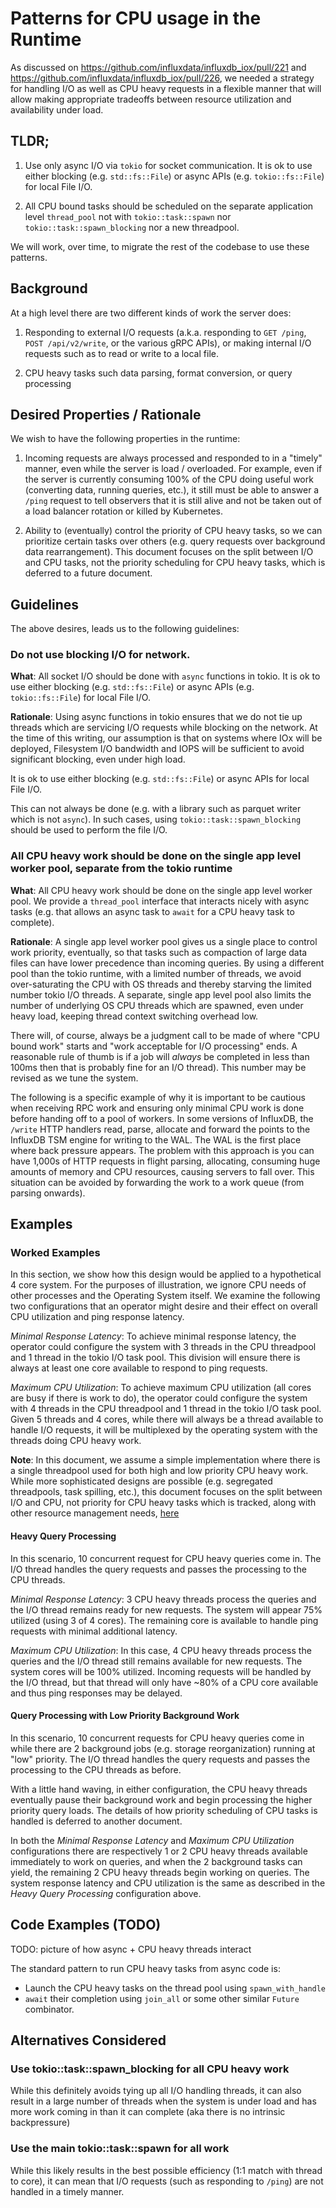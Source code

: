 # Patterns for CPU usage in the Runtime

As discussed on https://github.com/influxdata/influxdb_iox/pull/221 and https://github.com/influxdata/influxdb_iox/pull/226, we needed a strategy for handling I/O as well as CPU heavy requests in a flexible manner that will allow making appropriate tradeoffs between resource utilization and availability under load.

## TLDR;

1. Use only async I/O via `tokio` for socket communication. It is ok to use either blocking (e.g. `std::fs::File`) or async APIs (e.g. `tokio::fs::File`) for local File I/O.

2. All CPU bound tasks should be scheduled on the separate application level `thread_pool` not with `tokio::task::spawn` nor `tokio::task::spawn_blocking` nor a new threadpool.

We will work, over time, to migrate the rest of the codebase to use these patterns.

## Background

At a high level there are two different kinds of work the server does:

1. Responding to external I/O requests (a.k.a. responding to `GET /ping`, `POST /api/v2/write`, or the various gRPC APIs), or making internal I/O requests such as to read or write to a local file.

2. CPU heavy tasks such data parsing, format conversion, or query processing

## Desired Properties / Rationale

We wish to have the following properties in the runtime:

1. Incoming requests are always processed and responded to in a "timely" manner, even while the server is load / overloaded. For example, even if the server is currently consuming 100% of the CPU doing useful work (converting data, running queries, etc.), it still must be able to answer a `/ping` request to tell observers that it is still alive and not be taken out of a load balancer rotation or killed by Kubernetes.

2. Ability to (eventually) control the priority of CPU heavy tasks, so we can prioritize certain tasks over others (e.g. query requests over background data rearrangement). This document focuses on the split between I/O and CPU tasks, not the priority scheduling for CPU heavy tasks, which is deferred to a future document.


## Guidelines

The above desires, leads us to the following guidelines:

### Do not use blocking I/O for network.

**What**: All socket I/O should be done with `async` functions in tokio. It is ok to use either blocking (e.g. `std::fs::File`) or async APIs (e.g. `tokio::fs::File`) for local File I/O.

**Rationale**: Using async functions in tokio ensures that we do not tie up threads which are servicing I/O requests while blocking on the network. At the time of this writing, our assumption is that on systems where IOx will be deployed, Filesystem I/O bandwidth and IOPS will be sufficient to avoid significant blocking, even under high load.

It is ok to use either blocking (e.g. `std::fs::File`) or  async APIs for local File I/O.

This can not always be done (e.g. with a library such as parquet writer which is not `async`). In such cases, using `tokio::task::spawn_blocking` should be used to perform the file I/O.

### All CPU heavy work should be done on the single app level worker pool, separate from the tokio runtime

**What**: All CPU heavy work should be done on the single app level worker pool. We provide a `thread_pool` interface that interacts nicely with async tasks (e.g. that allows an async task to `await` for a CPU heavy task to complete).

**Rationale**: A single app level worker pool gives us a single place to control work priority, eventually, so that tasks such as compaction of large data files can have lower precedence than incoming queries. By using a different pool than the tokio runtime, with a limited number of threads, we avoid over-saturating the CPU with OS threads and thereby starving the limited number tokio I/O threads. A separate, single app level pool also limits the number of underlying OS CPU threads which are spawned, even under heavy load, keeping thread context switching overhead low.

There will, of course, always be a judgment call to be made of where "CPU bound work" starts and "work acceptable for I/O processing"  ends. A reasonable rule of thumb is if a job will *always* be completed in less than 100ms then that is probably fine for an I/O thread). This number may be revised as we tune the system.

The following is a specific example of why it is important to be cautious when receiving RPC work and ensuring only minimal CPU work is done before handing off to a pool of workers. In some versions of InfluxDB, the `/write` HTTP handlers read, parse, allocate and forward the points to the InfluxDB TSM engine for writing to the WAL. The WAL is the first place where back pressure appears. The problem with this approach is you can have 1,000s of HTTP requests in flight parsing, allocating, consuming huge amounts of memory and CPU resources, causing servers to fall over. This situation can be avoided by forwarding the work to a work queue (from parsing onwards).


## Examples

### Worked Examples

In this section, we show how this design would be applied to a hypothetical 4 core system. For the purposes of illustration, we ignore CPU needs of other processes and the Operating System itself. We examine the following two configurations that an operator might desire and their effect on overall CPU utilization and ping response latency.

*Minimal Response Latency*: To achieve minimal response latency, the operator could configure the system with 3 threads in the CPU threadpool and 1 thread in the tokio I/O task pool. This division will ensure there is always at least one core available to respond to ping requests.

*Maximum CPU Utilization*: To achieve maximum CPU utilization (all cores are busy if there is work to do), the operator could configure the system with 4 threads in the CPU threadpool and 1 thread in the tokio I/O task pool. Given 5 threads and 4 cores, while there will always be a thread available to handle I/O requests, it will be multiplexed by the operating system with the threads doing CPU heavy work.

**Note**: In this document, we assume a simple implementation where there is a single threadpool used for both high and low priority CPU heavy work. While more sophisticated designs are possible (e.g.  segregated threadpools, task spilling, etc.), this document focuses on the split between I/O and CPU, not priority for CPU heavy tasks which is tracked, along with other resource management needs, [here](https://github.com/influxdata/influxdb_iox/issues/241)

#### Heavy Query Processing

In this scenario, 10 concurrent request for CPU heavy queries come in. The I/O thread handles the query requests and passes the processing to the CPU threads.

*Minimal Response Latency*: 3 CPU heavy threads process the queries and the I/O thread remains ready for new requests. The system will appear 75% utilized (using 3 of 4 cores). The remaining core is available to handle ping requests with minimal additional latency.

*Maximum CPU Utilization*: In this case, 4 CPU heavy threads process the queries and the I/O thread still remains available for new requests. The system cores will be 100% utilized. Incoming requests will be handled by the I/O thread, but that thread will only have ~80% of a CPU core available and thus ping responses may be delayed.


#### Query Processing with Low Priority Background Work

In this scenario, 10 concurrent requests for CPU heavy queries come in while there are 2 background jobs (e.g. storage reorganization) running at "low" priority. The I/O thread handles the query requests and passes the processing to the CPU threads as before.

With a little hand waving, in either configuration, the CPU heavy threads eventually pause their background work and begin processing the higher priority query loads. The details of how priority scheduling of CPU tasks is handled is deferred to another document.

In both the *Minimal Response Latency* and *Maximum CPU Utilization* configurations there are respectively 1 or 2 CPU heavy threads available immediately to work on queries, and when the 2 background tasks can yield, the remaining 2 CPU heavy threads begin working on queries. The system response latency and CPU utilization is the same as described in the *Heavy Query Processing* configuration above.

## Code Examples (TODO)

TODO: picture of how async + CPU heavy threads interact

The standard pattern to run CPU heavy tasks from async code is:
* Launch the CPU heavy tasks on the thread pool using `spawn_with_handle`
* `await` their completion using `join_all` or some other similar `Future` combinator.

## Alternatives Considered

###  Use tokio::task::spawn_blocking for all CPU heavy work
While this definitely avoids tying up all I/O handling threads, it can also result in a large number of threads when the system is under load and has more work coming in than it can complete (aka there is no intrinsic backpressure)

### Use the main tokio::task::spawn for all  work
While this  likely results in the best possible efficiency (1:1 match with thread to core), it can mean that I/O requests (such as responding to `/ping`) are not handled in a timely manner.
